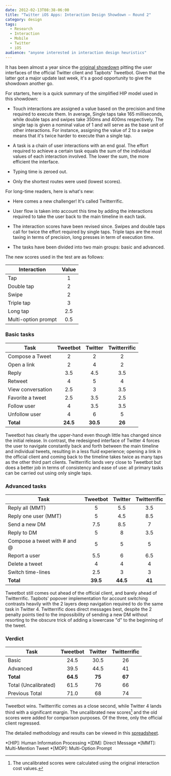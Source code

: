 ```yaml
---
date: 2012-02-13T08:38-06:00
title: "Twitter iOS Apps: Interaction Design Showdown – Round 2"
category: design
tags:
  - Research
  - Interaction
  - Mobile
  - Twitter
  - iOS
audience: "anyone interested in interaction design heuristics"
---
```


It has been almost a year since the [original showdown] pitting the user interfaces of the official Twitter client and Tapbots' Tweetbot. Given that the latter got a major update last week, it's a good opportunity to give the showdown another go.

For starters, here is a quick summary of the simplified HIP model used in this showdown:

* Touch interactions are assigned a value based on the precision and time required to execute them. In average, Single taps take 165 milliseconds, while double taps and swipes take 350ms and 400ms respectively. The single tap is given a nominal value of 1 and will serve as the base unit of other interactions. For instance, assigning the value of 2 to a swipe means that it's twice harder to execute than a single tap.

* A task is a chain of user interactions with an end goal. The effort required to achieve a certain task equals the sum of the individual values of each interaction involved. The lower the sum, the more efficient the interface.

* Typing time is zeroed out.

* Only the shortest routes were used (lowest scores).

For long-time readers, here is what's new:

* Here comes a new challenger! It's called Twitterrific.

* User flow is taken into account this time by adding the interactions required to take the user back to the main timeline in each task.

* The interaction scores have been revised since. Swipes and double taps call for twice the effort required by single taps. Triple taps are the most taxing in terms of precision, long presses in term of execution time.

* The tasks have been divided into two main groups: basic and advanced.

The new scores used in the test are as follows:

| Interaction | Value
|-|:-:|
| Tap | 1
| Double tap | 2 |
| Swipe | 2 |
| Triple tap | 3 |
| Long tap | 2.5 |
| Multi-option prompt | 0.5 |

### Basic tasks

| Task | Tweetbot | Twitter | Twitterrific
|-|:-:|:-:|:-:|
| Compose a Tweet | 2 | 2 | 2 |
| Open a link | 2 | 4 | 2 |
| Reply | 3.5 | 4.5 | 3.5 |
| Retweet | 4 | 5 | 4 |
| View conversation | 2.5 | 3 | 3.5 |
| Favorite a tweet | 2.5 | 3.5 | 2.5 |
| Follow user | 4 | 3.5 | 3.5 |
| Unfollow user | 4 | 6 | 5 |
| **Total** | **24.5** | **30.5** | **26** |

Tweetbot has clearly the upper-hand even though little has changed since the initial release. In contrast, the redesigned interface of Twitter 4 forces the user to navigate constantly back and forth between the main timeline and individual tweets, resulting in a less fluid experience; opening a link in the official client and coming back to the timeline takes twice as many taps as the other third part clients. Twitterrific lands very close to Tweetbot but does a better job in terms of consistency and ease of use: all primary tasks can be carried out using only single taps.

### Advanced tasks

| Task | Tweetbot | Twitter | Twitterrific
|-|:-:|:-:|:-:|
| Reply all (MMT) | 5 | 5.5 | 3.5 |
| Reply one user (MMT) | 5 | 4.5 | 8.5 |
| Send a new DM | 7.5 | 8.5 | 7 |
| Reply to DM | 5 | 8 | 3.5 |
| Compose a tweet with # and @ | 5 | 5 | 5 |
| Report a user | 5.5 | 6 | 6.5 |
| Delete a tweet | 4 | 4 | 4 |
| Switch time-lines | 2.5 | 3 | 3 |
| **Total** | **39.5** | **44.5** | **41** |

Tweetbot still comes out ahead of the official client, and barely ahead of Twitterrific. Tapbots' popover implementation for account switching contrasts heavily with the 2 layers deep navigation required to do the same task in Twitter 4. Twitterrific does direct messages best, despite the 2 penalty points tied to the impossibility of sending a new DM without resorting to the obscure trick of adding a lowercase "d" to the beginning of the tweet.

### Verdict

| Task | Tweetbot | Twitter | Twitterrific
|-|:-:|:-:|:-:|
| Basic | 24.5 | 30.5 | 26 |
| Advanced | 39.5 | 44.5 | 41 |
| **Total** | **64.5** | **75** | **67** |
| Total (Uncalibrated) | 61.5 | 76 | 66 |
| Previous Total | 71.0 | 68 | 74 |

Tweetbot wins. Twitterrific comes as a close second, while Twitter 4 lands third with a significant margin. The uncalibrated new scores[^1] and the old scores were added for comparison purposes. Of the three, only the official client regressed.

The detailed methodology and results can be viewed in this [spreadsheet].

[spreadsheet]: http://goo.gl/Ydh6vR
[original showdown]: /blog/2011/twitter-ios-showdown

[^1]: The uncalibrated scores were calculated using the original interaction cost values.

*[HIP]: Human Information Processing
*[DM]: Direct Message
*[MMT]: Multi-Mention Tweet
*[MOP]: Multi-Option Prompt
